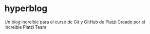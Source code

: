 # hyperblog
Un blog increíble para el curso de Git y GitHub de Platzi
Creado por el increible Platzi Team